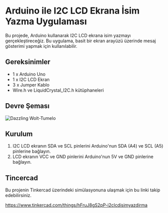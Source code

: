 # Arduino ile I2C LCD Ekrana İsim Yazma Uygulaması

Bu projede, Arduino kullanarak I2C LCD ekrana isim yazmayı gerçekleştireceğiz. Bu uygulama, basit bir ekran arayüzü üzerinde mesaj gösterimi yapmak için kullanılabilir.

## Gereksinimler

- 1 x Arduino Uno
- 1 x I2C LCD Ekran
- 3 x Jumper Kablo
- Wire.h ve LiquidCrystal_I2C.h kütüphaneleri

## Devre Şeması

![Dazzling Wolt-Tumelo](https://github.com/esmanur-karatas/ardunioCircuitDesignAndCodes/assets/83882274/0129c40c-e736-4346-9a9d-6dbfe5f54fc5)


## Kurulum

1. I2C LCD ekranın SDA ve SCL pinlerini Arduino'nun SDA (A4) ve SCL (A5) pinlerine bağlayın.
2. LCD ekranın VCC ve GND pinlerini Arduino'nun 5V ve GND pinlerine bağlayın.

## Tincercad
Bu projenin Tinkercad üzerindeki simülasyonuna ulaşmak için bu linki takip edebilirsiniz.

https://www.tinkercad.com/things/hFruJ8gS2pP-i2clcdisimyazdirma
